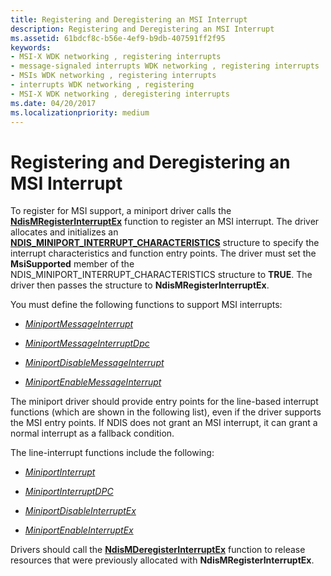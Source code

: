 ```yaml
---
title: Registering and Deregistering an MSI Interrupt
description: Registering and Deregistering an MSI Interrupt
ms.assetid: 61bdcf8c-b56e-4ef9-b9db-407591ff2f95
keywords:
- MSI-X WDK networking , registering interrupts
- message-signaled interrupts WDK networking , registering interrupts
- MSIs WDK networking , registering interrupts
- interrupts WDK networking , registering
- MSI-X WDK networking , deregistering interrupts
ms.date: 04/20/2017
ms.localizationpriority: medium
---
```


# Registering and Deregistering an MSI Interrupt





To register for MSI support, a miniport driver calls the [**NdisMRegisterInterruptEx**](https://docs.microsoft.com/windows-hardware/drivers/ddi/content/ndis/nf-ndis-ndismregisterinterruptex) function to register an MSI interrupt. The driver allocates and initializes an [**NDIS\_MINIPORT\_INTERRUPT\_CHARACTERISTICS**](https://docs.microsoft.com/windows-hardware/drivers/ddi/content/ndis/ns-ndis-_ndis_miniport_interrupt_characteristics) structure to specify the interrupt characteristics and function entry points. The driver must set the **MsiSupported** member of the NDIS\_MINIPORT\_INTERRUPT\_CHARACTERISTICS structure to **TRUE**. The driver then passes the structure to **NdisMRegisterInterruptEx**.

You must define the following functions to support MSI interrupts:

-   [*MiniportMessageInterrupt*](https://docs.microsoft.com/windows-hardware/drivers/ddi/content/ndis/nc-ndis-miniport_message_interrupt)

-   [*MiniportMessageInterruptDpc*](https://docs.microsoft.com/windows-hardware/drivers/ddi/content/ndis/nc-ndis-miniport_message_interrupt_dpc)

-   [*MiniportDisableMessageInterrupt*](https://docs.microsoft.com/windows-hardware/drivers/ddi/content/ndis/nc-ndis-miniport_disable_message_interrupt)

-   [*MiniportEnableMessageInterrupt*](https://docs.microsoft.com/windows-hardware/drivers/ddi/content/ndis/nc-ndis-miniport_enable_message_interrupt)

The miniport driver should provide entry points for the line-based interrupt functions (which are shown in the following list), even if the driver supports the MSI entry points. If NDIS does not grant an MSI interrupt, it can grant a normal interrupt as a fallback condition.

The line-interrupt functions include the following:

-   [*MiniportInterrupt*](https://docs.microsoft.com/windows-hardware/drivers/ddi/content/ndis/nc-ndis-miniport_isr)

-   [*MiniportInterruptDPC*](https://docs.microsoft.com/windows-hardware/drivers/ddi/content/ndis/nc-ndis-miniport_interrupt_dpc)

-   [*MiniportDisableInterruptEx*](https://docs.microsoft.com/windows-hardware/drivers/ddi/content/ndis/nc-ndis-miniport_disable_interrupt)

-   [*MiniportEnableInterruptEx*](https://docs.microsoft.com/windows-hardware/drivers/ddi/content/ndis/nc-ndis-miniport_enable_interrupt)

Drivers should call the [**NdisMDeregisterInterruptEx**](https://docs.microsoft.com/windows-hardware/drivers/ddi/content/ndis/nf-ndis-ndismderegisterinterruptex) function to release resources that were previously allocated with **NdisMRegisterInterruptEx**.

 

 





